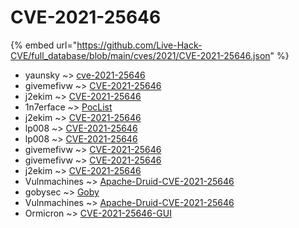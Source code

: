 # CVE-2021-25646
{% embed url="https://github.com/Live-Hack-CVE/full_database/blob/main/cves/2021/CVE-2021-25646.json" %}

* yaunsky ~> [cve-2021-25646](https://www.alice-snow.ru/2021/database/cve-2021-25646/cve-2021-25646-yaunsky)
* givemefivw ~> [CVE-2021-25646](https://www.alice-snow.ru/2021/database/cve-2021-25646/cve-2021-25646-givemefivw)
* j2ekim ~> [CVE-2021-25646](https://www.alice-snow.ru/2021/database/cve-2021-25646/cve-2021-25646-j2ekim)
* 1n7erface ~> [PocList](https://www.alice-snow.ru/2021/database/cve-2021-25646/poclist-1n7erface)
* j2ekim ~> [CVE-2021-25646](https://www.alice-snow.ru/2021/database/cve-2021-25646/cve-2021-25646-j2ekim)
* lp008 ~> [CVE-2021-25646](https://www.alice-snow.ru/2021/database/cve-2021-25646/cve-2021-25646-lp008)
* lp008 ~> [CVE-2021-25646](https://www.alice-snow.ru/2021/database/cve-2021-25646/cve-2021-25646-lp008)
* givemefivw ~> [CVE-2021-25646](https://www.alice-snow.ru/2021/database/cve-2021-25646/cve-2021-25646-givemefivw)
* givemefivw ~> [CVE-2021-25646](https://www.alice-snow.ru/2021/database/cve-2021-25646/cve-2021-25646-givemefivw)
* j2ekim ~> [CVE-2021-25646](https://www.alice-snow.ru/2021/database/cve-2021-25646/cve-2021-25646-j2ekim)
* Vulnmachines ~> [Apache-Druid-CVE-2021-25646](https://www.alice-snow.ru/2021/database/cve-2021-25646/apache-druid-cve-2021-25646-vulnmachines)
* gobysec ~> [Goby](https://www.alice-snow.ru/2021/database/cve-2021-25646/goby-gobysec)
* Vulnmachines ~> [Apache-Druid-CVE-2021-25646](https://www.alice-snow.ru/2021/database/cve-2021-25646/apache-druid-cve-2021-25646-vulnmachines)
* Ormicron ~> [CVE-2021-25646-GUI](https://www.alice-snow.ru/2021/database/cve-2021-25646/cve-2021-25646-gui-ormicron)